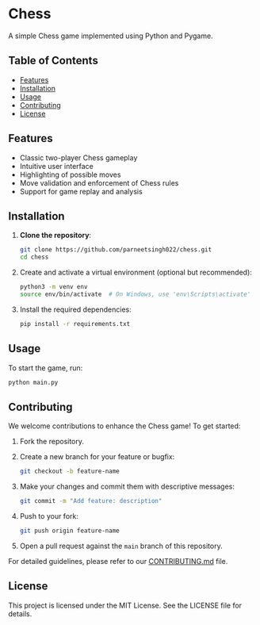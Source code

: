 # Chess

A simple Chess game implemented using Python and Pygame.

## Table of Contents

- [Features](#features)
- [Installation](#installation)
- [Usage](#usage)
- [Contributing](#contributing)
- [License](#license)
<!-- - [Acknowledgments](#acknowledgments) -->

## Features

- Classic two-player Chess gameplay
- Intuitive user interface
- Highlighting of possible moves
- Move validation and enforcement of Chess rules
- Support for game replay and analysis

## Installation

1. **Clone the repository**:

   ```bash
   git clone https://github.com/parneetsingh022/chess.git
   cd chess

2. Create and activate a virtual environment (optional but recommended):
    ```bash
    python3 -m venv env
    source env/bin/activate  # On Windows, use 'env\Scripts\activate'
    ```
3. Install the required dependencies:
    ```bash
    pip install -r requirements.txt
    ```
## Usage
To start the game, run:
```bash
python main.py
```

## Contributing
We welcome contributions to enhance the Chess game! To get started:
1. Fork the repository.

2. Create a new branch for your feature or bugfix:
    ```bash
    git checkout -b feature-name
    ```

3. Make your changes and commit them with descriptive messages:
    ```bash
    git commit -m "Add feature: description"
    ```

4. Push to your fork:
    ```bash
    git push origin feature-name
    ```

5. Open a pull request against the `main` branch of this repository.

For detailed guidelines, please refer to our [CONTRIBUTING.md](CONTRIBUTING.md) file.


## License
This project is licensed under the MIT License. See the LICENSE file for details.
